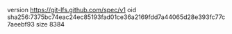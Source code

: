 version https://git-lfs.github.com/spec/v1
oid sha256:7375bc74eac24ec85193fad01ce36a2169fdd7a44065d28e393fc77c7aeebf93
size 8384

